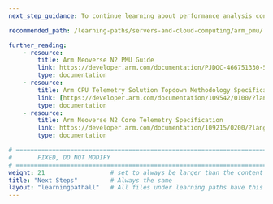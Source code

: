 ```yaml
---
next_step_guidance: To continue learning about performance analysis continue to the next Learning Path.

recommended_path: /learning-paths/servers-and-cloud-computing/arm_pmu/

further_reading:
    - resource:
        title: Arm Neoverse N2 PMU Guide
        link: https://developer.arm.com/documentation/PJDOC-466751330-590448/2-0/?lang=en
        type: documentation
    - resource:
        title: Arm CPU Telemetry Solution Topdown Methodology Specification
        link: [https://developer.arm.com/documentation/109542/0100/?lang=en](https://developer.arm.com/documentation/PJDOC-466751330-590448/2-0/?lang=en)
        type: documentation
    - resource:
        title: Arm Neoverse N2 Core Telemetry Specification
        link: https://developer.arm.com/documentation/109215/0200/?lang=en
        type: documentation

# ================================================================================
#       FIXED, DO NOT MODIFY
# ================================================================================
weight: 21                  # set to always be larger than the content in this path, and one more than 'review'
title: "Next Steps"         # Always the same
layout: "learningpathall"   # All files under learning paths have this same wrapper
---
```

